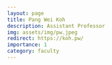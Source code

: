 ```yaml
---
layout: page
title: Pang Wei Koh
description: Assistant Professor
img: assets/img/pw.jpeg
redirect: https://koh.pw/
importance: 1
category: faculty
---
```

